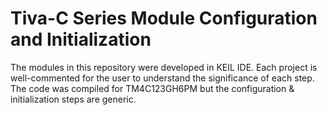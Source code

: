 # Tiva-C Series Module Configuration and Initialization

The modules in this repository were developed in KEIL IDE. 
Each project is well-commented for the user to understand the significance of each step. The code was compiled for TM4C123GH6PM but the configuration & initialization steps are generic.   
